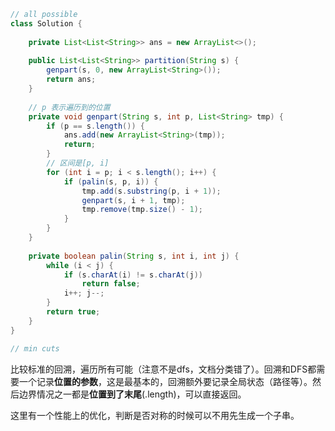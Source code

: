``` java
// all possible
class Solution {
    
    private List<List<String>> ans = new ArrayList<>();
    
    public List<List<String>> partition(String s) {
        genpart(s, 0, new ArrayList<String>());
        return ans;
    }
    
    // p 表示遍历到的位置
    private void genpart(String s, int p, List<String> tmp) {
        if (p == s.length()) {
            ans.add(new ArrayList<String>(tmp));
            return;
        }
        // 区间是[p, i]
        for (int i = p; i < s.length(); i++) {
            if (palin(s, p, i)) {
                tmp.add(s.substring(p, i + 1));
                genpart(s, i + 1, tmp);
                tmp.remove(tmp.size() - 1);
            }
        }
    }
    
    private boolean palin(String s, int i, int j) {
        while (i < j) {
            if (s.charAt(i) != s.charAt(j))
                return false;
            i++; j--;
        }
        return true;
    }
}

// min cuts

```

比较标准的回溯，遍历所有可能（注意不是dfs，文档分类错了）。回溯和DFS都需要一个记录**位置的参数**，这是最基本的，回溯额外要记录全局状态（路径等）。然后边界情况之一都是**位置到了末尾**(.length)，可以直接返回。

这里有一个性能上的优化，判断是否对称的时候可以不用先生成一个子串。

